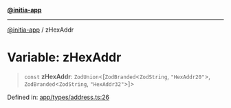 [**@initia-app**](../types.md)

***

[@initia-app](../types.md) / zHexAddr

# Variable: zHexAddr

> `const` **zHexAddr**: `ZodUnion`\<\[`ZodBranded`\<`ZodString`, `"HexAddr20"`\>, `ZodBranded`\<`ZodString`, `"HexAddr32"`\>\]\>

Defined in: [app/types/address.ts:26](https://github.com/hanwong/app-v2/blob/b6cc29462bca0bededdcec342d091f91e17e428a/app/types/address.ts#L26)
